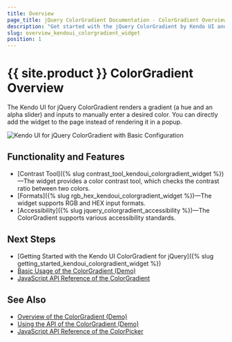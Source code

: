 ```yaml
---
title: Overview
page_title: jQuery ColorGradient Documentation - ColorGradient Overview
description: "Get started with the jQuery ColorGradient by Kendo UI and learn how to create, initialize, and enable the widget."
slug: overview_kendoui_colorgradient_widget
position: 1
---
```


# {{ site.product }} ColorGradient Overview

The Kendo UI for jQuery ColorGradient renders a gradient (a hue and an alpha slider) and inputs to manually enter a desired color. You can directly add the widget to the page instead of rendering it in a popup.

![Kendo UI for jQuery ColorGradient with Basic Configuration](basic-colorgradient.png)

## Functionality and Features

* [Contrast Tool]({% slug contrast_tool_kendoui_colorgradient_widget %})&mdash;The widget provides a color contrast tool, which checks the contrast ratio between two colors.
* [Formats]({% slug rgb_hex_kendoui_colorgradient_widget %})&mdash;The widget supports RGB and HEX input formats.
* [Accessibility]({% slug jquery_colorgradient_accessibility %})&mdash;The ColorGradient supports various accessibility standards.

## Next Steps 

* [Getting Started with the Kendo UI ColorGradient for jQuery]({% slug getting_started_kendoui_colorgradient_widget %})
* [Basic Usage of the ColorGradient (Demo)](https://demos.telerik.com/kendo-ui/colorgradient/index)
* [JavaScript API Reference of the ColorGradient](/api/javascript/ui/colorgradient)

## See Also

* [Overview of the ColorGradient (Demo)](https://demos.telerik.com/kendo-ui/colorgradient/index)
* [Using the API of the ColorGradient (Demo)](https://demos.telerik.com/kendo-ui/colorgradient/api)
* [JavaScript API Reference of the ColorPicker](/api/javascript/ui/colorgradient)
